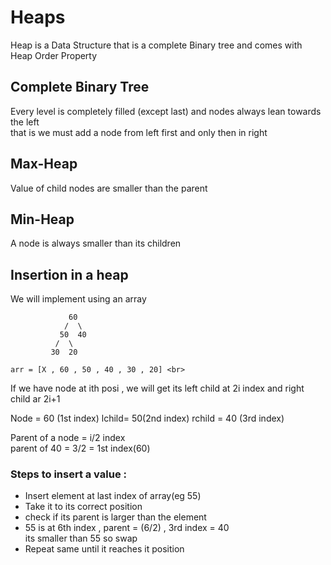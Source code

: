 # Heaps

Heap is a Data Structure that is a complete Binary tree and comes with Heap Order Property

## Complete Binary Tree 

Every level is completely filled (except last) and nodes always lean towards the left<br>
that is we must add a node from left first and only then in right 

## Max-Heap 

Value of child nodes are smaller than the parent

## Min-Heap

A node is always smaller than its children

## Insertion in a heap

We will implement using an array

                 60
                /  \
               50  40
              /  \
             30  20 

    arr = [X , 60 , 50 , 40 , 30 , 20] <br>

If we have node at ith posi , we will get its left child at 2i index and right child ar 2i+1<br>

Node = 60 (1st index) lchild= 50(2nd index) rchild = 40 (3rd index) <br>

Parent of a node = i/2 index <br>
parent of 40 = 3/2 = 1st index(60) <br>

### Steps to insert a value : 

 - Insert element at last index of array(eg 55)
 - Take it to its correct position
 - check if its parent is larger than the element
 - 55 is at 6th index , parent = (6/2) , 3rd index = 40<br>its smaller than 55 so swap
 - Repeat same until it reaches it position


